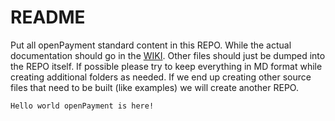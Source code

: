 README
========

Put all openPayment standard content in this REPO.  While the actual documentation should go in the [WIKI](https://github.com/openPayment/OP-Standard/wiki).  Other files should just be dumped into the REPO itself.  If possible please try to keep everything in MD format while creating additional folders as needed.  If we end up creating other source files that need to be built (like examples) we will create another REPO.

    Hello world openPayment is here!
